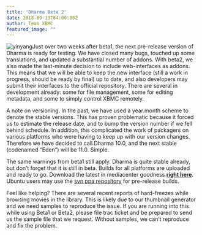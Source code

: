 ```yaml
---
title: 'Dharma Beta 2'
date: 2010-09-13T04:00:00Z
author: Team XBMC
featured_image: ""
---
```

![](/sites/default/files/uploads/yinyang-98x101.jpg "yinyang")Just over two weeks after beta1, the next pre-release version of Dharma is ready for testing. We have closed many bugs, touched up some translations, and updated a substantial number of addons. With beta2, we also made the last-minute decision to include web-interfaces as addons. This means that we will be able to keep the new interface (still a work in progress, should be ready by final) up to date, and also developers may submit their interfaces to the official repository. There are several in development already: some for file management, some for editing metadata, and some to simply control XBMC remotely.

 A note on versioning. In the past, we have used a year.month scheme to denote the stable versions. This has proven problematic because it forced us to estimate the release date, and to bump the version number if we fell behind schedule. In addition, this complicated the work of packagers on various platforms who were having to keep up with our version changes. Therefore we have decided to call Dharma 10.0, and the next stable (codenamed “Eden”) will be 11.0. Simple.

 The same warnings from beta1 still apply. Dharma is quite stable already, but don’t forget that it is still in beta. Builds for all platforms are uploaded and ready to go. Download the latest in mediacenter goodness **[right here](http://mirrors.xbmc.org/releases/)**. Ubuntu users may use the [svn ppa repository](https://launchpad.net/~team-xbmc-svn/+archive/ubuntu/ppa) for pre-release builds.

 Feel like helping? There are several recent reports of hard-freezes while browsing movies in the library. This is likely due to our thumbnail generator and we need samples to reproduce the issue. If you are running into this while using Beta1 or Beta2, please file trac ticket and be prepared to send us the sample file that we request. Without samples, we can’t reproduce and fix the problem.

 